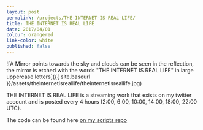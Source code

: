 ```yaml
---
layout: post
permalink: /projects/THE-INTERNET-IS-REAL-LIFE/
title: THE INTERNET IS REAL LIFE
date: 2017/04/01
colour: orangered
link-color: white
published: false
---
```


![A Mirror points towards the sky and clouds can be seen in the reflection, the mirror is etched with the words "THE INTERNET IS REAL LIFE" in large uppercase letters]({{ site.baseurl }}/assets/theinternetisreallife/theinternetisreallife.jpg)

THE INTERNET IS REAL LIFE is a streaming work that exists on my twitter account and is posted every 4 hours (2:00, 6:00, 10:00, 14:00, 18:00, 22:00 UTC). 

The code can be found here [on my scripts repo](https://github.com/ixt/Scripts)
